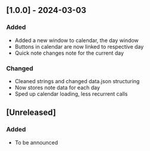 ## [1.0.0] - 2024-03-03

### Added
- Added a new window to calendar, the day window
- Buttons in calendar are now linked to respective day
- Quick note changes note for the current day

### Changed
- Cleaned strings and changed data.json structuring
- Now stores note data for each day
- Sped up calendar loading, less recurrent calls

## [Unreleased]

### Added
- To be announced